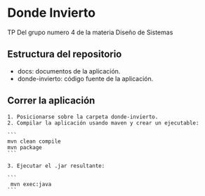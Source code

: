  # Donde Invierto
 
 TP Del grupo numero 4 de la materia Diseño de Sistemas
 
 ## Estructura del repositorio
 
  - docs: documentos de la aplicación.
  - donde-invierto: código fuente de la aplicación.
  
 ## Correr la aplicación
 
    1. Posicionarse sobre la carpeta donde-invierto.
	2. Compilar la aplicación usando maven y crear un ejecutable:
	
	```   	
	mvn clean compile
	mvn package	
	```

	3. Ejecutar el .jar resultante:

    ```  	
	 mvn exec:java
    ```
	
